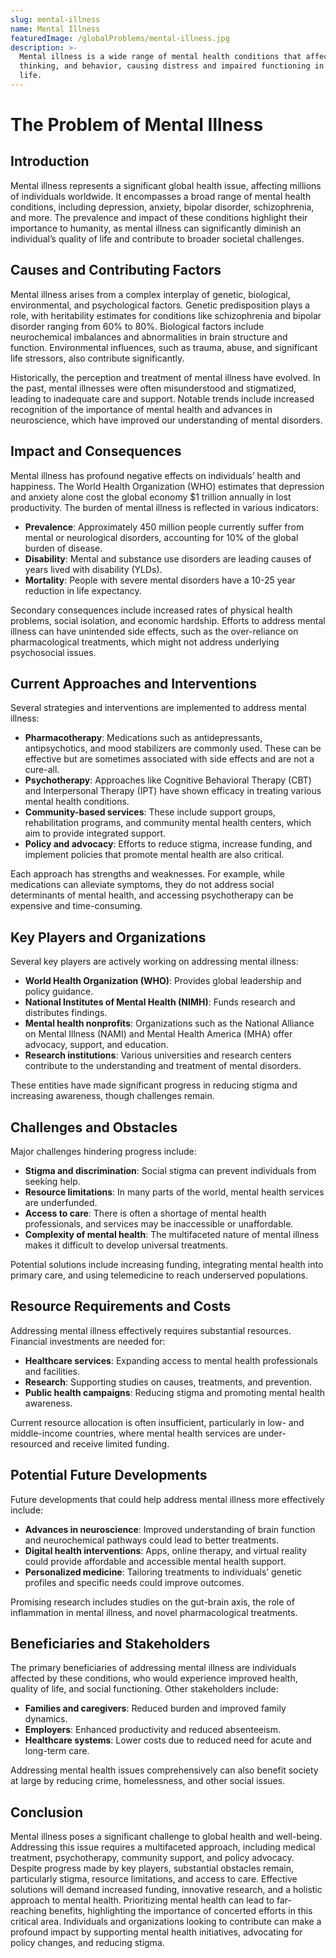 ```yaml
---
slug: mental-illness
name: Mental Illness
featuredImage: /globalProblems/mental-illness.jpg
description: >-
  Mental illness is a wide range of mental health conditions that affect mood,
  thinking, and behavior, causing distress and impaired functioning in daily
  life.
---
```


# The Problem of Mental Illness

## Introduction

Mental illness represents a significant global health issue, affecting millions of individuals worldwide. It encompasses a broad range of mental health conditions, including depression, anxiety, bipolar disorder, schizophrenia, and more. The prevalence and impact of these conditions highlight their importance to humanity, as mental illness can significantly diminish an individual’s quality of life and contribute to broader societal challenges.

## Causes and Contributing Factors

Mental illness arises from a complex interplay of genetic, biological, environmental, and psychological factors. Genetic predisposition plays a role, with heritability estimates for conditions like schizophrenia and bipolar disorder ranging from 60% to 80%. Biological factors include neurochemical imbalances and abnormalities in brain structure and function. Environmental influences, such as trauma, abuse, and significant life stressors, also contribute significantly.

Historically, the perception and treatment of mental illness have evolved. In the past, mental illnesses were often misunderstood and stigmatized, leading to inadequate care and support. Notable trends include increased recognition of the importance of mental health and advances in neuroscience, which have improved our understanding of mental disorders.

## Impact and Consequences

Mental illness has profound negative effects on individuals’ health and happiness. The World Health Organization (WHO) estimates that depression and anxiety alone cost the global economy $1 trillion annually in lost productivity. The burden of mental illness is reflected in various indicators:

- **Prevalence**: Approximately 450 million people currently suffer from mental or neurological disorders, accounting for 10% of the global burden of disease.
- **Disability**: Mental and substance use disorders are leading causes of years lived with disability (YLDs).
- **Mortality**: People with severe mental disorders have a 10-25 year reduction in life expectancy.

Secondary consequences include increased rates of physical health problems, social isolation, and economic hardship. Efforts to address mental illness can have unintended side effects, such as the over-reliance on pharmacological treatments, which might not address underlying psychosocial issues.

## Current Approaches and Interventions

Several strategies and interventions are implemented to address mental illness:

- **Pharmacotherapy**: Medications such as antidepressants, antipsychotics, and mood stabilizers are commonly used. These can be effective but are sometimes associated with side effects and are not a cure-all.
- **Psychotherapy**: Approaches like Cognitive Behavioral Therapy (CBT) and Interpersonal Therapy (IPT) have shown efficacy in treating various mental health conditions.
- **Community-based services**: These include support groups, rehabilitation programs, and community mental health centers, which aim to provide integrated support.
- **Policy and advocacy**: Efforts to reduce stigma, increase funding, and implement policies that promote mental health are also critical.

Each approach has strengths and weaknesses. For example, while medications can alleviate symptoms, they do not address social determinants of mental health, and accessing psychotherapy can be expensive and time-consuming.

## Key Players and Organizations

Several key players are actively working on addressing mental illness:

- **World Health Organization (WHO)**: Provides global leadership and policy guidance.
- **National Institutes of Mental Health (NIMH)**: Funds research and distributes findings.
- **Mental health nonprofits**: Organizations such as the National Alliance on Mental Illness (NAMI) and Mental Health America (MHA) offer advocacy, support, and education.
- **Research institutions**: Various universities and research centers contribute to the understanding and treatment of mental disorders.

These entities have made significant progress in reducing stigma and increasing awareness, though challenges remain.

## Challenges and Obstacles

Major challenges hindering progress include:

- **Stigma and discrimination**: Social stigma can prevent individuals from seeking help.
- **Resource limitations**: In many parts of the world, mental health services are underfunded.
- **Access to care**: There is often a shortage of mental health professionals, and services may be inaccessible or unaffordable.
- **Complexity of mental health**: The multifaceted nature of mental illness makes it difficult to develop universal treatments.

Potential solutions include increasing funding, integrating mental health into primary care, and using telemedicine to reach underserved populations.

## Resource Requirements and Costs

Addressing mental illness effectively requires substantial resources. Financial investments are needed for:

- **Healthcare services**: Expanding access to mental health professionals and facilities.
- **Research**: Supporting studies on causes, treatments, and prevention.
- **Public health campaigns**: Reducing stigma and promoting mental health awareness.

Current resource allocation is often insufficient, particularly in low- and middle-income countries, where mental health services are under-resourced and receive limited funding.

## Potential Future Developments

Future developments that could help address mental illness more effectively include:

- **Advances in neuroscience**: Improved understanding of brain function and neurochemical pathways could lead to better treatments.
- **Digital health interventions**: Apps, online therapy, and virtual reality could provide affordable and accessible mental health support.
- **Personalized medicine**: Tailoring treatments to individuals’ genetic profiles and specific needs could improve outcomes.

Promising research includes studies on the gut-brain axis, the role of inflammation in mental illness, and novel pharmacological treatments.

## Beneficiaries and Stakeholders

The primary beneficiaries of addressing mental illness are individuals affected by these conditions, who would experience improved health, quality of life, and social functioning. Other stakeholders include:

- **Families and caregivers**: Reduced burden and improved family dynamics.
- **Employers**: Enhanced productivity and reduced absenteeism.
- **Healthcare systems**: Lower costs due to reduced need for acute and long-term care.

Addressing mental health issues comprehensively can also benefit society at large by reducing crime, homelessness, and other social issues.

## Conclusion

Mental illness poses a significant challenge to global health and well-being. Addressing this issue requires a multifaceted approach, including medical treatment, psychotherapy, community support, and policy advocacy. Despite progress made by key players, substantial obstacles remain, particularly stigma, resource limitations, and access to care. Effective solutions will demand increased funding, innovative research, and a holistic approach to mental health. Prioritizing mental health can lead to far-reaching benefits, highlighting the importance of concerted efforts in this critical area. Individuals and organizations looking to contribute can make a profound impact by supporting mental health initiatives, advocating for policy changes, and reducing stigma.
